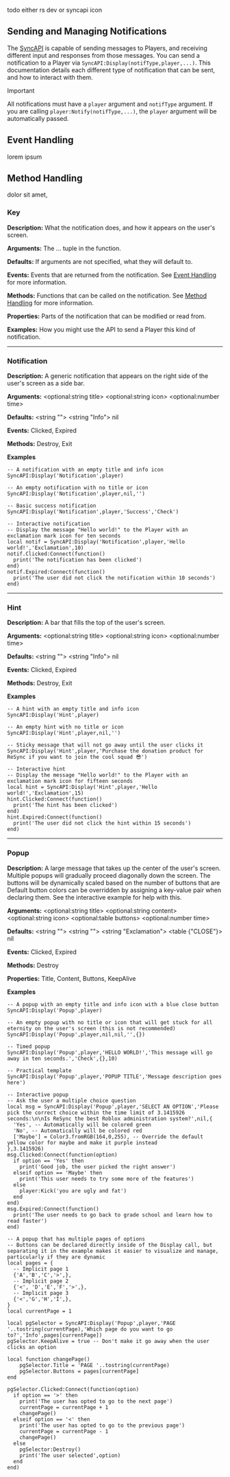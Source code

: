 todo either rs dev or syncapi icon

## Sending and Managing Notifications
The <a href="./SyncAPI.md">SyncAPI</a> is capable of sending messages to Players, and receiving different input and responses from those messages. You can send a notification to a Player via ``SyncAPI:Display(notifType,player,...)``. This documentation details each different type of notification that can be sent, and how to interact with them.

> [!IMPORTANT]  
> All notifications must have a ``player`` argument and ``notifType`` argument. If you are calling ``player:Notify(notifType,...)``, the ``player`` argument will be automatically passed.

## Event Handling
lorem ipsum

## Method Handling
dolor sit amet,

### Key

**Description:** What the notification does, and how it appears on the user's screen.

**Arguments:** The ... tuple in the function.

**Defaults:** If arguments are not specified, what they will default to.

**Events:** Events that are returned from the notification. See <a href="./Notifications.md#Event%20Handling">Event Handling</a> for more information.

**Methods:** Functions that can be called on the notification. See <a href="./Notifications.md#Method%20Handling">Method Handling</a> for more information.

**Properties:** Parts of the notification that can be modified or read from.

**Examples:** How you might use the API to send a Player this kind of notification.

<hr>

### Notification

**Description:** A generic notification that appears on the right side of the user's screen as a side bar.

**Arguments:** \<optional:string title> \<optional:string icon> \<optional:number time>

**Defaults:** \<string ""> \<string "Info"> nil

**Events:** Clicked, Expired

**Methods:** Destroy, Exit

**Examples**

```luau
-- A notification with an empty title and info icon
SyncAPI:Display('Notification',player)

-- An empty notification with no title or icon
SyncAPI:Display('Notification',player,nil,'')

-- Basic success notification
SyncAPI:Display('Notification',player,'Success','Check')

-- Interactive notification
-- Display the message "Hello world!" to the Player with an exclamation mark icon for ten seconds
local notif = SyncAPI:Display('Notification',player,'Hello world!','Exclamation',10)
notif.Clicked:Connect(function()
  print('The notification has been clicked')
end)
notif.Expired:Connect(function()
  print('The user did not click the notification within 10 seconds')
end)
```

<hr>

### Hint

**Description:** A bar that fills the top of the user's screen.

**Arguments:** \<optional:string title> \<optional:string icon> \<optional:number time>

**Defaults:** \<string ""> \<string "Info"> nil

**Events:** Clicked, Expired

**Methods:** Destroy, Exit

**Examples**

```luau
-- A hint with an empty title and info icon
SyncAPI:Display('Hint',player)

-- An empty hint with no title or icon
SyncAPI:Display('Hint',player,nil,'')

-- Sticky message that will not go away until the user clicks it
SyncAPI:Display('Hint',player,'Purchase the donation product for ReSync if you want to join the cool squad 😎')

-- Interactive hint
-- Display the message "Hello world!" to the Player with an exclamation mark icon for fifteen seconds
local hint = SyncAPI:Display('Hint',player,'Hello world!','Exclamation',15)
hint.Clicked:Connect(function()
  print('The hint has been clicked')
end)
hint.Expired:Connect(function()
  print('The user did not click the hint within 15 seconds')
end)
```

<hr>

### Popup

**Description:** A large message that takes up the center of the user's screen. Multiple popups will gradually proceed diagonally down the screen. The buttons will be dynamically scaled based on the number of buttons that are  Default button colors can be overridden by assigning a key-value pair when declaring them. See the interactive example for help with this.

**Arguments:** \<optional:string title> \<optional:string content> \<optional:string icon> \<optional:table buttons> \<optional:number time>

**Defaults:** \<string ""> \<string ""> \<string "Exclamation"> \<table {"CLOSE"}> nil

**Events:** Clicked, Expired

**Methods:** Destroy

**Properties:** Title, Content, Buttons, KeepAlive

**Examples**

```luau
-- A popup with an empty title and info icon with a blue close button
SyncAPI:Display('Popup',player)

-- An empty popup with no title or icon that will get stuck for all eternity on the user's screen (this is not recommended)
SyncAPI:Display('Popup',player,nil,nil,'',{})

-- Timed popup
SyncAPI:Display('Popup',player,'HELLO WORLD!','This message will go away in ten seconds.','Check',{},10)

-- Practical template
SyncAPI:Display('Popup',player,'POPUP TITLE','Message description goes here')

-- Interactive popup
-- Ask the user a multiple choice question
local msg = SyncAPI:Display('Popup',player,'SELECT AN OPTION','Please pick the correct choice within the time limit of 3.1415926 seconds:\n\nIs ReSync the best Roblox administration system?',nil,{
  'Yes', -- Automatically will be colored green
  'No', -- Automatically will be colored red
  ['Maybe'] = Color3.fromRGB(164,0,255), -- Override the default yellow color for maybe and make it purple instead
},3.1415926)
msg.Clicked:Connect(function(option)
  if option == 'Yes' then
    print('Good job, the user picked the right answer')
  elseif option == 'Maybe' then
    print('This user needs to try some more of the features')
  else
    player:Kick('you are ugly and fat')
  end
end)
msg.Expired:Connect(function()
  print('The user needs to go back to grade school and learn how to read faster')
end)

-- A popup that has multiple pages of options
-- Buttons can be declared directly inside of the Display call, but separating it in the example makes it easier to visualize and manage, particularly if they are dynamic
local pages = {
  -- Implicit page 1
  {'A','B','C','>',},
  -- Implicit page 2
  {'<', 'D','E','F','>',},
  -- Implicit page 3
  {'<','G','H','I',},
}
local currentPage = 1

local pgSelector = SyncAPI:Display('Popup',player,'PAGE '..tostring(currentPage),'Which page do you want to go to?','Info',pages[currentPage])
pgSelector.KeepAlive = true -- Don't make it go away when the user clicks an option

local function changePage()
    pgSelector.Title = 'PAGE '..tostring(currentPage)
    pgSelector.Buttons = pages[currentPage]
end

pgSelector.Clicked:Connect(function(option)
  if option == '>' then
    print('The user has opted to go to the next page')
    currentPage = currentPage + 1
    changePage()
  elseif option == '<' then
    print('The user has opted to go to the previous page')
    currentPage = currentPage - 1
    changePage()
  else
    pgSelector:Destroy()
    print('The user selected',option)
  end
end)
```
